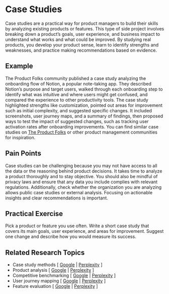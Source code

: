 # Case Studies

Case studies are a practical way for product managers to build their skills by analyzing existing products or features. This type of side project involves breaking down a product’s goals, user experience, and business impact to understand what works and what could be improved. By studying real products, you develop your product sense, learn to identify strengths and weaknesses, and practice making recommendations based on evidence.

## Example

The Product Folks community published a case study analyzing the onboarding flow of Notion, a popular note-taking app. They described Notion’s purpose and target users, walked through each onboarding step to identify what was intuitive and where users might get confused, and compared the experience to other productivity tools. The case study highlighted strengths like customization, pointed out areas for improvement such as initial complexity, and suggested specific changes. It included screenshots, user journey maps, and a summary of findings, then proposed ways to test the impact of suggested changes, such as tracking user activation rates after onboarding improvements. You can find similar case studies on [The Product Folks](https://www.theproductfolks.com/product-management-case-studies) or other product management communities for inspiration.

## Pain Points

Case studies can be challenging because you may not have access to all the data or the reasoning behind product decisions. It takes time to analyze a product thoroughly and to stay objective. You should also be mindful of privacy laws and ensure that any data you include complies with relevant regulations. Additionally, check whether the organization you are analyzing allows public case studies or external analysis. Focusing on actionable insights and clear recommendations is important.

## Practical Exercise

Pick a product or feature you use often. Write a short case study that covers its main goals, user experience, and areas for improvement. Suggest one change and describe how you would measure its success.

## Related Research Topics

* Case study methods \[ [Google](https://www.google.com/search?q=case+study+methods+in+product+management) | [Perplexity](https://www.perplexity.ai/search?q=case+study+methods+in+product+management) ]
* Product analysis \[ [Google](https://www.google.com/search?q=product+analysis+in+product+management) | [Perplexity](https://www.perplexity.ai/search?q=product+analysis+in+product+management) ]
* Competitive benchmarking \[ [Google](https://www.google.com/search?q=competitive+benchmarking+in+product+management) | [Perplexity](https://www.perplexity.ai/search?q=competitive+benchmarking+in+product+management) ]
* User journey mapping \[ [Google](https://www.google.com/search?q=user+journey+mapping+in+product+management) | [Perplexity](https://www.perplexity.ai/search?q=user+journey+mapping+in+product+management) ]
* Feature evaluation \[ [Google](https://www.google.com/search?q=feature+evaluation+in+product+management) | [Perplexity](https://www.perplexity.ai/search?q=feature+evaluation+in+product+management) ]